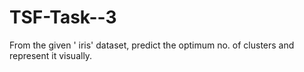 # TSF-Task--3
From the given ' iris' dataset, predict the optimum no. of clusters and represent it visually.
